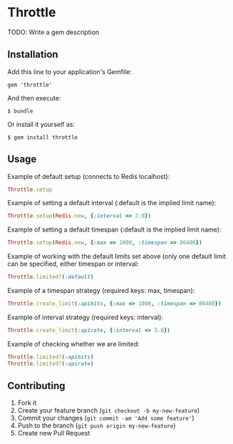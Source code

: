 # Throttle

TODO: Write a gem description

## Installation

Add this line to your application's Gemfile:

    gem 'throttle'

And then execute:

    $ bundle

Or install it yourself as:

    $ gem install throttle

## Usage

Example of default setup (connects to Redis localhost):

```ruby
Throttle.setup
```

Example of setting a default interval (:default is the implied limit
name):

```ruby
Throttle.setup(Redis.new, {:interval => 2.0})
```

Example of setting a default timespan (:default is the implied limit
name):

```ruby
Throttle.setup(Redis.new, {:max => 1000, :timespan => 86400})
```

Example of working with the default limits set above (only one default
limit can be specified, either timespan or interval:

```ruby
Throttle.limited?(:default)
```

Example of a timespan strategy (required keys: max, timespan):

```ruby
Throttle.create_limit(:apihits, {:max => 1000, :timespan => 86400})
```

Example of interval strategy (required keys: interval):

```ruby
Throttle.create_limit(:apirate, {:interval => 3.0})
```

Example of checking whether we are limited:

```ruby
Throttle.limited?(:apihits)
Throttle.limited?(:apirate)
```

## Contributing

1. Fork it
2. Create your feature branch (`git checkout -b my-new-feature`)
3. Commit your changes (`git commit -am 'Add some feature'`)
4. Push to the branch (`git push origin my-new-feature`)
5. Create new Pull Request
